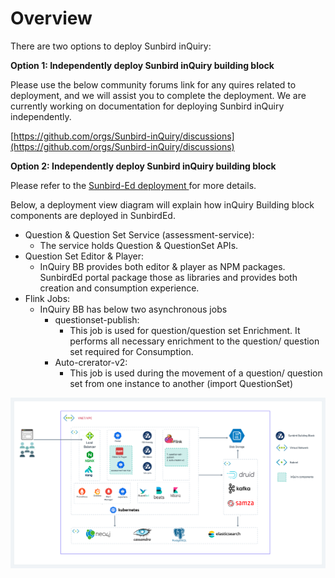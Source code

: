 # Overview

There are two options to deploy Sunbird inQuiry:

**Option 1: Independently deploy Sunbird inQuiry building block**

Please use the below community forums link for any quires related to deployment, and we will assist you to complete the deployment. We are currently working on documentation for deploying Sunbird inQuiry independently.

[https://github.com/orgs/Sunbird-inQuiry/discussions](https://github.com/orgs/Sunbird-inQuiry/discussions)

**Option 2: Independently deploy Sunbird inQuiry  building block**

Please refer to the [Sunbird-Ed deployment ](https://ed.sunbird.org/use/prerequisites-for-your-own-sunbird-ed-instance)for more details.

Below, a deployment view diagram will explain how inQuiry Building block components are deployed in SunbirdEd.&#x20;

* Question & Question Set Service (assessment-service):
  * The service holds Question & QuestionSet APIs.
* Question Set Editor & Player:&#x20;
  * InQuiry BB provides both editor & player as  NPM packages. SunbirdEd portal package those as libraries and provides both creation and consumption experience.
* Flink Jobs:
  * InQuiry BB has below two asynchronous jobs&#x20;
    * questionset-publish:
      * This job is used for question/question set Enrichment. It performs all necessary enrichment to the question/ question set required for Consumption.
    * Auto-crerator-v2:
      * This job is used during the movement of a question/ question set from one instance to another (import QuestionSet)

![](../.gitbook/assets/inQuiry.png)
